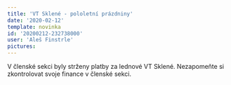 ```yaml
---
title: 'VT Sklené - pololetní prázdniny'
date: '2020-02-12'
template: novinka
id: '20200212-232738000'
user: 'Aleš Finstrle'
pictures:
---
```

V členské sekci byly strženy platby za lednové VT Sklené. Nezapomeňte si zkontrolovat svoje finance v členské sekci.
